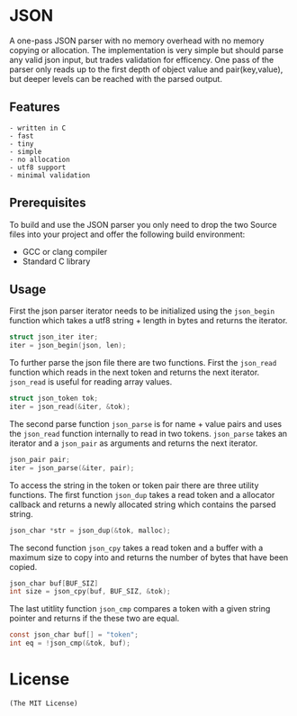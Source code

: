 # JSON
A one-pass JSON parser with no memory overhead with no memory copying or allocation.
The implementation is very simple but should parse any valid
json input, but trades validation for efficency.
One pass of the parser only reads up to the first depth of object value
and pair(key,value), but deeper levels can be reached with the parsed output.

## Features
    - written in C
    - fast
    - tiny
    - simple
    - no allocation
    - utf8 support
    - minimal validation

## Prerequisites
To build and use the JSON parser you only need to drop the two
Source files into your project and offer the following
build environment:
* GCC or clang compiler
* Standard C library

## Usage
First the json parser iterator needs to be initialized using
the `json_begin` function which takes a utf8 string + length in bytes
and returns the iterator.

```c
struct json_iter iter;
iter = json_begin(json, len);
```
To further parse the json file there are two functions.
First the `json_read` function which reads in the next token
and returns the next iterator. `json_read` is useful for reading
array values.

```c
struct json_token tok;
iter = json_read(&iter, &tok);
```
The second parse function `json_parse` is for name + value pairs
and uses the `json_read` function internally to read in two tokens.
`json_parse` takes an iterator and a `json_pair` as arguments and
returns the next iterator.

```c
json_pair pair;
iter = json_parse(&iter, pair);
```
To access the string in the token or token pair there are three utility functions.
The first function `json_dup` takes a read token and a allocator callback and returns a newly allocated string which contains the parsed string.
```c
json_char *str = json_dup(&tok, malloc);
```
The second function `json_cpy` takes a read token and a buffer with a maximum
size to copy into and returns the number of bytes that have been copied.
```c
json_char buf[BUF_SIZ]
int size = json_cpy(buf, BUF_SIZ, &tok);
```
The last utitlity function `json_cmp` compares a token with a given string
pointer and returns if the these two are equal.
```c
const json_char buf[] = "token";
int eq = !json_cmp(&tok, buf);
```

# License
    (The MIT License)
